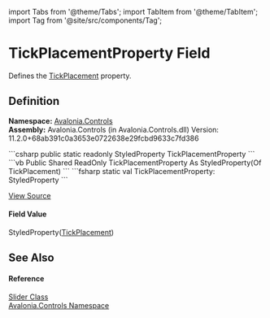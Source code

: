 import Tabs from '@theme/Tabs'; 
import TabItem from '@theme/TabItem'; 
import Tag from '@site/src/components/Tag'; 

# TickPlacementProperty Field


Defines the <a href="P_Avalonia_Controls_Slider_TickPlacement">TickPlacement</a> property.



## Definition
**Namespace:** <a href="N_Avalonia_Controls">Avalonia.Controls</a>  
**Assembly:** Avalonia.Controls (in Avalonia.Controls.dll) Version: 11.2.0+68ab391c0a3653e0722638e29fcbd9633c7fd386

<Tabs groupId="api-code-preview">
<TabItem value="csharp" label="C#">
```csharp
public static readonly StyledProperty<TickPlacement> TickPlacementProperty
```
</TabItem>
<TabItem value="vb" label="VB">
```vb
Public Shared ReadOnly TickPlacementProperty As StyledProperty(Of TickPlacement)
```
</TabItem>
<TabItem value="fsharp" label="F#">
```fsharp
static val TickPlacementProperty: StyledProperty<TickPlacement>
```
</TabItem>
</Tabs>



<a href="https://github.com/AvaloniaUI/Avalonia/tree/master/srcAvalonia.Controls/Slider.cs" title="View the source code">View Source</a>



#### Field Value
StyledProperty(<a href="T_Avalonia_Controls_TickPlacement">TickPlacement</a>)

## See Also


#### Reference
<a href="T_Avalonia_Controls_Slider">Slider Class</a>  
<a href="N_Avalonia_Controls">Avalonia.Controls Namespace</a>  
